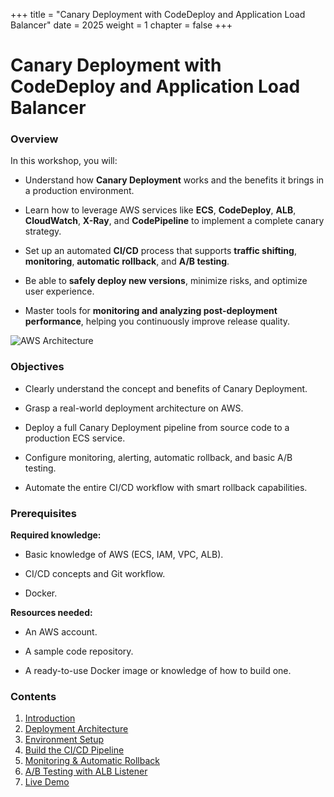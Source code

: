 +++
title = "Canary Deployment with CodeDeploy and Application Load Balancer"
date = 2025
weight = 1
chapter = false
+++

# Canary Deployment with CodeDeploy and Application Load Balancer

### Overview

In this workshop, you will:

- Understand how **Canary Deployment** works and the benefits it brings in a production environment.

- Learn how to leverage AWS services like **ECS**, **CodeDeploy**, **ALB**, **CloudWatch**, **X-Ray**, and **CodePipeline** to implement a complete canary strategy.

- Set up an automated **CI/CD** process that supports **traffic shifting**, **monitoring**, **automatic rollback**, and **A/B testing**.

- Be able to **safely deploy new versions**, minimize risks, and optimize user experience.

- Master tools for **monitoring and analyzing post-deployment performance**, helping you continuously improve release quality.

![AWS Architecture](/images/architecture.png)

### Objectives

- Clearly understand the concept and benefits of Canary Deployment.

- Grasp a real-world deployment architecture on AWS.

- Deploy a full Canary Deployment pipeline from source code to a production ECS service.

- Configure monitoring, alerting, automatic rollback, and basic A/B testing.

- Automate the entire CI/CD workflow with smart rollback capabilities.

### Prerequisites

**Required knowledge:**

- Basic knowledge of AWS (ECS, IAM, VPC, ALB).

- CI/CD concepts and Git workflow.

- Docker.

**Resources needed:**

- An AWS account.

- A sample code repository.

- A ready-to-use Docker image or knowledge of how to build one.

### Contents

1. [Introduction](1-introduction/)
2. [Deployment Architecture](2-deployment-architecture/)
3. [Environment Setup](3-setup-environment/)
4. [Build the CI/CD Pipeline](4-build-cicd-pipeline/)
5. [Monitoring & Automatic Rollback](5-monitoring-rollback/)
6. [A/B Testing with ALB Listener](6-ab-testing-alb/)
7. [Live Demo](7-demo/)
